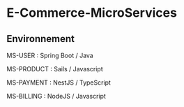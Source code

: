 # E-Commerce-MicroServices

## Environnement

MS-USER : Spring Boot / Java

MS-PRODUCT : Sails / Javascript

MS-PAYMENT : NestJS / TypeScript

MS-BILLING : NodeJS / Javascript
